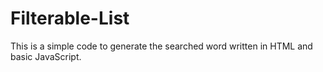 # Filterable-List
This is a simple code to generate the searched word written in HTML and basic JavaScript.
